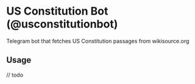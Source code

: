 # US Constitution Bot (@usconstitutionbot)
Telegram bot that fetches US Constitution passages from wikisource.org

## Usage
// todo